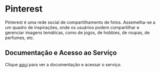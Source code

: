 # Pinterest

Pinterest é uma rede social de compartilhamento de fotos. Assemelha-se a um quadro de inspirações, onde os usuários podem compartilhar e gerenciar imagens temáticas, como de jogos, de hobbies, de roupas, de perfumes, etc.

## Documentação e Acesso ao Serviço

Clique [aqui](https://br.pinterest.com) para ver a documentação e acessar o serviço.